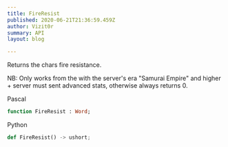 ```yaml
---
title: FireResist
published: 2020-06-21T21:36:59.459Z
author: Vizit0r
summary: API
layout: blog

---
```


 

Returns the chars fire resistance.

NB: Only works from the with the server's era "Samurai Empire" and higher  + server must sent advanced stats, otherwise always returns 0.




Pascal

```pascal
function FireResist : Word;

```




Python
```python
def FireResist() -> ushort;
```



